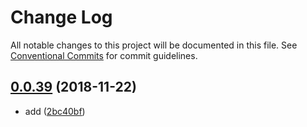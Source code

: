 # Change Log

All notable changes to this project will be documented in this file.
See [Conventional Commits](https://conventionalcommits.org) for commit guidelines.

## [0.0.39](https://github.com/BarryYan/nsp/compare/@nsp/cli@0.0.38...@nsp/cli@0.0.39) (2018-11-22)


* add ([2bc40bf](https://github.com/BarryYan/nsp/commit/2bc40bf))

